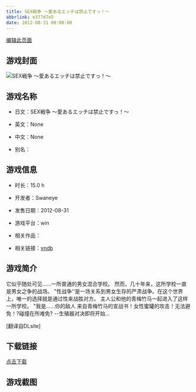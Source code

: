 ```yaml
---
title: SEX戦争 ～愛あるエッチは禁止ですっ！～
abbrlink: e377d7e5
date: 2012-08-31 00:00:00
---
```

[编辑此页面](https://github.com/ACG-3/ADV3-source/blob/main/source/_posts/games/SEX%E6%88%A6%E4%BA%89%20%EF%BD%9E%E6%84%9B%E3%81%82%E3%82%8B%E3%82%A8%E3%83%83%E3%83%81%E3%81%AF%E7%A6%81%E6%AD%A2%E3%81%A7%E3%81%99%E3%81%A3%EF%BC%81%EF%BD%9E.md)

## 游戏封面

![SEX戦争 ～愛あるエッチは禁止ですっ！～](None)


## 游戏名称

- 日文：SEX戦争 ～愛あるエッチは禁止ですっ！～
- 英文：None
- 中文：None

- 别名：


## 游戏信息

- 时长：15.0 h
- 开发者：Swaneye
- 发售日期：2012-08-31
- 游戏平台：win
- 相关作品：

- 相关链接：[vndb](https://vndb.org/v10814)


## 游戏简介

它似乎随处可见......一所普通的男女混合学校。
然而，几十年来，这所学校一直是男女之争的战场。
"性战争''是一场关系到男女生存的严肃战争。在这个世界上，唯一的选择就是通过性来战胜对方。
主人公和他的青梅竹马一起进入了这样一所学校。
"我是......你的敌人
来自青梅竹马的宣战书！女性蜜罐的攻击！无法避免！?碰撞在所难免?
--生殖器对决即将开始...

[翻译自DLsite]


## 下载链接

[点击下载](https://pan.timero.xyz/onedrive/adv_lib_001/SEX%E6%88%A6%E4%BA%89%20%EF%BD%9E%E6%84%9B%E3%81%82%E3%82%8B%E3%82%A8%E3%83%83%E3%83%81%E3%81%AF%E7%A6%81%E6%AD%A2%E3%81%A7%E3%81%99%E3%81%A3%EF%BC%81%EF%BD%9E)


## 游戏截图


